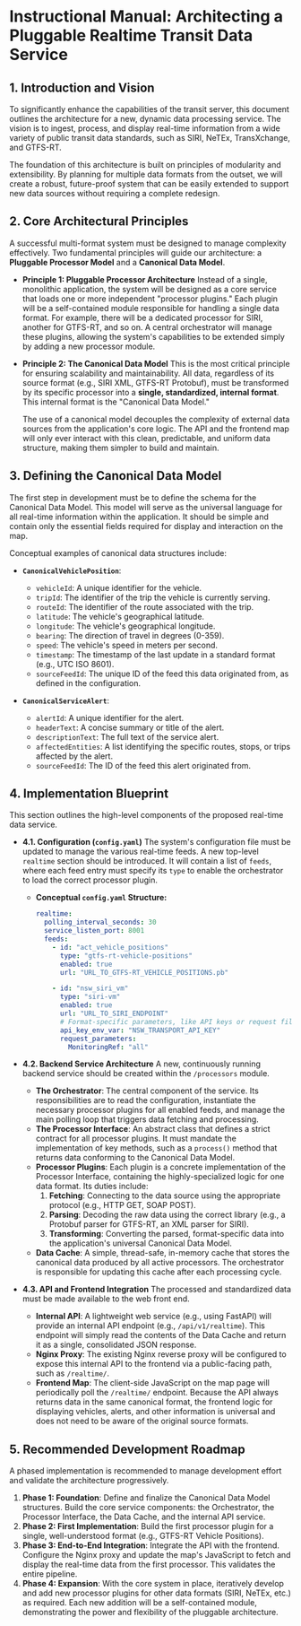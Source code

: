 # **Instructional Manual: Architecting a Pluggable Realtime Transit Data Service**

## **1. Introduction and Vision**

To significantly enhance the capabilities of the transit server, this document outlines the architecture for a new,
dynamic data processing service. The vision is to ingest, process, and display real-time information from a wide variety
of public transit data standards, such as SIRI, NeTEx, TransXchange, and GTFS-RT.

The foundation of this architecture is built on principles of modularity and extensibility. By planning for multiple
data formats from the outset, we will create a robust, future-proof system that can be easily extended to support new
data sources without requiring a complete redesign.

## **2. Core Architectural Principles**

A successful multi-format system must be designed to manage complexity effectively. Two fundamental principles will
guide our architecture: a **Pluggable Processor Model** and a **Canonical Data Model**.

* **Principle 1: Pluggable Processor Architecture**
  Instead of a single, monolithic application, the system will be designed as a core service that loads one or more
  independent "processor plugins." Each plugin will be a self-contained module responsible for handling a single data
  format. For example, there will be a dedicated processor for SIRI, another for GTFS-RT, and so on. A central
  orchestrator will manage these plugins, allowing the system's capabilities to be extended simply by adding a new
  processor module.

* **Principle 2: The Canonical Data Model**
  This is the most critical principle for ensuring scalability and maintainability. All data, regardless of its source
  format (e.g., SIRI XML, GTFS-RT Protobuf), must be transformed by its specific processor into a **single,
  standardized, internal format**. This internal format is the "Canonical Data Model."

  The use of a canonical model decouples the complexity of external data sources from the application's core logic. The
  API and the frontend map will only ever interact with this clean, predictable, and uniform data structure, making them
  simpler to build and maintain.

## **3. Defining the Canonical Data Model**

The first step in development must be to define the schema for the Canonical Data Model. This model will serve as the
universal language for all real-time information within the application. It should be simple and contain only the
essential fields required for display and interaction on the map.

Conceptual examples of canonical data structures include:

* **`CanonicalVehiclePosition`**:
    * `vehicleId`: A unique identifier for the vehicle.
    * `tripId`: The identifier of the trip the vehicle is currently serving.
    * `routeId`: The identifier of the route associated with the trip.
    * `latitude`: The vehicle's geographical latitude.
    * `longitude`: The vehicle's geographical longitude.
    * `bearing`: The direction of travel in degrees (0-359).
    * `speed`: The vehicle's speed in meters per second.
    * `timestamp`: The timestamp of the last update in a standard format (e.g., UTC ISO 8601).
    * `sourceFeedId`: The unique ID of the feed this data originated from, as defined in the configuration.

* **`CanonicalServiceAlert`**:
    * `alertId`: A unique identifier for the alert.
    * `headerText`: A concise summary or title of the alert.
    * `descriptionText`: The full text of the service alert.
    * `affectedEntities`: A list identifying the specific routes, stops, or trips affected by the alert.
    * `sourceFeedId`: The ID of the feed this alert originated from.

## **4. Implementation Blueprint**

This section outlines the high-level components of the proposed real-time data service.

* **4.1. Configuration (`config.yaml`)**
  The system's configuration file must be updated to manage the various real-time feeds. A new top-level `realtime`
  section should be introduced. It will contain a list of `feeds`, where each feed entry must specify its `type` to
  enable the orchestrator to load the correct processor plugin.

    * **Conceptual `config.yaml` Structure:**
        ```yaml
        realtime:
          polling_interval_seconds: 30
          service_listen_port: 8001
          feeds:
            - id: "act_vehicle_positions"
              type: "gtfs-rt-vehicle-positions"
              enabled: true
              url: "URL_TO_GTFS-RT_VEHICLE_POSITIONS.pb"

            - id: "nsw_siri_vm"
              type: "siri-vm"
              enabled: true
              url: "URL_TO_SIRI_ENDPOINT"
              # Format-specific parameters, like API keys or request filters
              api_key_env_var: "NSW_TRANSPORT_API_KEY"
              request_parameters:
                MonitoringRef: "all"
        ```

* **4.2. Backend Service Architecture**
  A new, continuously running backend service should be created within the `/processors` module.

    * **The Orchestrator**: The central component of the service. Its responsibilities are to read the configuration,
      instantiate the necessary processor plugins for all enabled feeds, and manage the main polling loop that triggers
      data fetching and processing.
    * **The Processor Interface**: An abstract class that defines a strict contract for all processor plugins. It must
      mandate the implementation of key methods, such as a `process()` method that returns data conforming to the
      Canonical Data Model.
    * **Processor Plugins**: Each plugin is a concrete implementation of the Processor Interface, containing the
      highly-specialized logic for one data format. Its duties include:
        1. **Fetching**: Connecting to the data source using the appropriate protocol (e.g., HTTP GET, SOAP POST).
        2. **Parsing**: Decoding the raw data using the correct library (e.g., a Protobuf parser for GTFS-RT, an XML
           parser for SIRI).
        3. **Transforming**: Converting the parsed, format-specific data into the application's universal Canonical Data
           Model.
    * **Data Cache**: A simple, thread-safe, in-memory cache that stores the canonical data produced by all active
      processors. The orchestrator is responsible for updating this cache after each processing cycle.

* **4.3. API and Frontend Integration**
  The processed and standardized data must be made available to the web front end.

    * **Internal API**: A lightweight web service (e.g., using FastAPI) will provide an internal API endpoint (e.g.,
      `/api/v1/realtime`). This endpoint will simply read the contents of the Data Cache and return it as a single,
      consolidated JSON response.
    * **Nginx Proxy**: The existing Nginx reverse proxy will be configured to expose this internal API to the frontend
      via a public-facing path, such as `/realtime/`.
    * **Frontend Map**: The client-side JavaScript on the map page will periodically poll the `/realtime/` endpoint.
      Because the API always returns data in the same canonical format, the frontend logic for displaying vehicles,
      alerts, and other information is universal and does not need to be aware of the original source formats.

## **5. Recommended Development Roadmap**

A phased implementation is recommended to manage development effort and validate the architecture progressively.

1. **Phase 1: Foundation**: Define and finalize the Canonical Data Model structures. Build the core service components:
   the Orchestrator, the Processor Interface, the Data Cache, and the internal API service.
2. **Phase 2: First Implementation**: Build the first processor plugin for a single, well-understood format (e.g.,
   GTFS-RT Vehicle Positions).
3. **Phase 3: End-to-End Integration**: Integrate the API with the frontend. Configure the Nginx proxy and update the
   map's JavaScript to fetch and display the real-time data from the first processor. This validates the entire
   pipeline.
4. **Phase 4: Expansion**: With the core system in place, iteratively develop and add new processor plugins for other
   data formats (SIRI, NeTEx, etc.) as required. Each new addition will be a self-contained module, demonstrating the
   power and flexibility of the pluggable architecture.